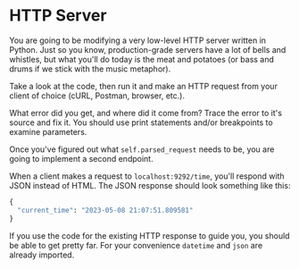# HTTP Server

You are going to be modifying a very low-level HTTP server written in Python.  Just so you know, production-grade servers have a lot of bells and whistles, but what you'll do today is the meat and potatoes (or bass and drums if we stick with the music metaphor).

Take a look at the code, then run it and make an HTTP request from your client of choice (cURL, Postman, browser, etc.).

What error did you get, and where did it come from?  Trace the error to it's source and fix it.  You should use print statements and/or breakpoints to examine parameters.

Once you've figured out what `self.parsed_request` needs to be, you are going to implement a second endpoint.  

When a client makes a request to `localhost:9292/time`, you'll respond with JSON instead of HTML. The JSON response should look something like this:

```python
{
  "current_time": "2023-05-08 21:07:51.809581"
}
```

If you use the code for the existing HTTP response to guide you, you should be able to get pretty far.  For your convenience `datetime` and `json` are already imported.
